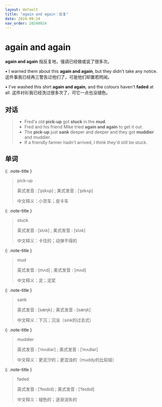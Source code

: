 ```yaml
---
layout: default
title: "again and again：反复"
date: 2024-09-24
nav_order: 20240924
---
```


# again and again

**again and again** 指反复地，强调已经做或说了很多次。

• I warned them about this **again and again**, but they didn't take any notice.
这件事我已经再三警告过他们了，可是他们却置若罔闻。

• I've washed this shirt **again and again**, and the colours haven't **faded** at all.
这件衬衫我已经洗过很多次了，可它一点也没褪色。

## 对话

> - Fred's old **pick-up** got **stuck** in the **mud**.
> - Fred and his friend Mike tried **again and again** to get it out.
> - The **pick-up** just **sank** deeper and deeper and they got **muddier** and muddier.
> - If a friendly farmer hadn't arrived, I think they'd still be stuck.

## 单词

{: .note-title }
> pick-up
>
> 英式发音 : [ˈpɪkʌp] ; 美式发音 : [ˈpɪkʌp]
>
> 中文释义：小货车；皮卡车

{: .note-title }
> stuck
>
> 英式发音 : [stʌk] ; 美式发音 : [stʌk]
>
> 中文释义：卡住的；动弹不得的

{: .note-title }
> mud
>
> 英式发音 : [mʌd] ; 美式发音 : [mʌd]
>
> 中文释义：泥；泥浆

{: .note-title }
> sank
>
> 英式发音 : [sæŋk] ; 美式发音 : [sæŋk]
>
> 中文释义：下沉；沉没（sink的过去式）

{: .note-title }
> muddier
>
> 英式发音 : [ˈmʌdiər] ; 美式发音 : [ˈmʌdiər]
>
> 中文释义：更泥泞的；更混浊的（muddy的比较级）

{: .note-title }
> faded
>
> 英式发音 : [ˈfeɪdɪd] ; 美式发音 : [ˈfeɪdɪd]
>
> 中文释义：褪色的；逐渐消失的
